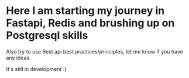 # Here I am starting my journey in Fastapi, Redis and brushing up on Postgresql skills
Also try to use Rest api best practices/principles, let me know if you have any ideas.

It's still in development :)

